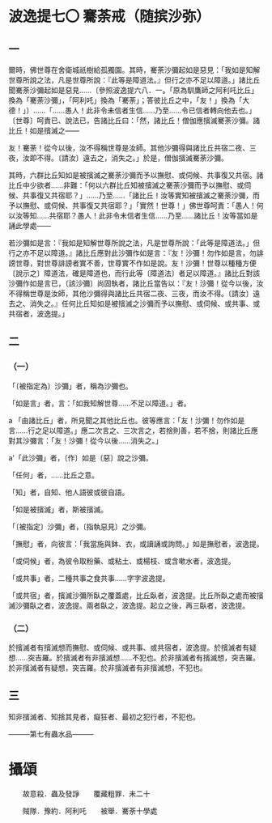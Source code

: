 # 波逸提七〇 騫荼戒（随摈沙弥）

## 一

爾時，佛世尊在舍衛城祇樹給孤獨園。其時，騫荼沙彌起如是惡見：「我如是知解世尊所說之法，凡是世尊所說：『此等是障道法。』但行之亦不足以障道。」諸比丘聞騫荼沙彌起如是惡見……〔參照波逸提六八．一。「原為馴鷹師之阿利吒比丘」換為「騫荼沙彌」，「阿利吒」換為「騫荼」；答彼比丘之中，「友！」換為「大德！」〕……「……愚人！此非令未信者生信……乃至……令已信者轉向他去也。」〔世尊〕呵責已、說法已，告諸比丘曰：「然，諸比丘！僧伽應擯滅騫荼沙彌。諸比丘！如是擯滅之——

友！騫荼！從今以後，汝不得稱世尊是汝師。其他沙彌得與諸比丘共宿二夜、三夜，汝即不得。〔請汝〕遠去之，消失之。」於是，僧伽擯滅騫荼沙彌。

其時，六群比丘知如是被擯滅之騫荼沙彌而予以撫慰、或伺候、共事復又共宿。諸比丘中少欲者……非難：「何以六群比丘知被擯滅之騫荼沙彌而予以撫慰、或伺候、共事復又共宿耶？」……乃至……「諸比丘！汝等實知被擯滅之騫荼沙彌，而予以撫慰、或伺候、共事復又共宿耶？」「實然！世尊！」佛世尊呵責：「愚人！何以汝等知……共宿耶？愚人！此非令未信者生信……乃至……諸比丘！汝等當如是誦此學處——

若沙彌如是言：『我如是知解世尊所說之法，凡是世尊所說：「此等是障道法。」但行之亦不足以障道。』諸比丘應對此沙彌作如是言：『友！沙彌！勿作如是言，勿誹謗世尊，對世尊誹謗者實不善，世尊實不作如是說。友！沙彌！世尊以種種方便〔說示之〕障道法，確是障道也，而行此等〔障道法〕者足以障道。』諸比丘對該沙彌作如是言已，〔該沙彌〕尚固執者，諸比丘當告以：『友！沙彌！從今以後，汝不得稱世尊是汝師，其他沙彌得與諸比丘共宿二夜、三夜，而汝不得。〔請汝〕遠去之、消失之。』任何比丘知如是被擯滅之沙彌而予以撫慰、或伺候、或共事、或共宿者，波逸提。」

## 二

### （一）

「〔被指定為〕沙彌」者，稱為沙彌也。

「如是言」者，言：「如我知解世尊……不足以障道。」者。

a 「由諸比丘」者，所見聞之其他比丘也。彼等應言：「友！沙彌！勿作如是言……行之足以障道。」應二次言之、三次言之，若捨則善，若不捨，則諸比丘應對其沙彌言：「友！沙彌！從今以後……消失之。」

a'「此沙彌」者，〔作〕如是〔惡〕說之沙彌。

「任何」者，……比丘之意。

「知」者，自知、他人語彼或彼自語。

「如是被擯滅」者，斯被擯滅。

「〔被指定〕沙彌」者，〔指執惡見〕之沙彌。

「撫慰」者，向彼言：「我當施與鉢、衣，或讀誦或詢問。」如是撫慰者，波逸提。

「或伺候」者，為彼令取粉藥、或粘土、或楊枝、或含嗽水者，波逸提。

「或共事」者，二種共事之食共事……字字波逸提。

「或共宿」者，擯滅沙彌所臥之覆蓋處，比丘臥者，波逸提。比丘所臥之處而被擯滅沙彌臥之者，波逸提。兩者臥之，波逸提。起立之後，再三臥者，波逸提。

### （二）

於擯滅者有擯滅想而撫慰、或伺候、或共事、或共宿者，波逸提。於擯滅者有疑想……突吉羅。於擯滅者有非擯滅想……不犯也。於非擯滅者有擯滅想，突吉羅。於非擯滅者有疑想，突吉羅。於非擯滅者有非擯滅想，不犯也。

## 三

知非擯滅者、知捨其見者，癡狂者、最初之犯行者，不犯也。

———第七有蟲水品———

# 攝頌

&emsp;&emsp;故意殺．蟲及發諍&emsp;&emsp;覆藏粗罪．未二十

&emsp;&emsp;賊隊．豫約．阿利吒&emsp;&emsp;被舉．騫荼十學處
